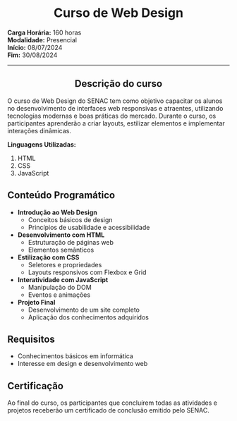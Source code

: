 <div align="center">  
  
#         Curso de Web Design
</div>  
  
**Carga Horária:** 160 horas  
**Modalidade:** Presencial  
**Início:** 08/07/2024  
**Fim:** 30/08/2024  
  
---
<div align="center">
  
## Descrição do curso  
</div>

O curso de Web Design do SENAC tem como objetivo capacitar os alunos no desenvolvimento de interfaces web responsivas e atraentes, utilizando tecnologias modernas e boas práticas do mercado. Durante o curso, os participantes aprenderão a criar layouts, estilizar elementos e implementar interações dinâmicas.

**Linguagens Utilizadas:**  
1. HTML
2. CSS
3. JavaScript

## Conteúdo Programático  
- **Introdução ao Web Design**
  - Conceitos básicos de design
  - Princípios de usabilidade e acessibilidade
- **Desenvolvimento com HTML**
  - Estruturação de páginas web
  - Elementos semânticos
- **Estilização com CSS**
  - Seletores e propriedades
  - Layouts responsivos com Flexbox e Grid
- **Interatividade com JavaScript**
  - Manipulação do DOM
  - Eventos e animações
- **Projeto Final**
  - Desenvolvimento de um site completo
  - Aplicação dos conhecimentos adquiridos

## Requisitos  
- Conhecimentos básicos em informática
- Interesse em design e desenvolvimento web

## Certificação  
Ao final do curso, os participantes que concluírem todas as atividades e projetos receberão um certificado de conclusão emitido pelo SENAC.
